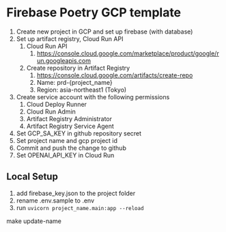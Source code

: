 # Firebase Poetry GCP template

1. Create new project in GCP and set up firebase (with database)
2. Set up artifact registry, Cloud Run API
   1. Cloud Run API
      1. https://console.cloud.google.com/marketplace/product/google/run.googleapis.com
   2. Create repository in Artifact Registry
      1. https://console.cloud.google.com/artifacts/create-repo
      2. Name: prd-{project_name}
      3. Region: asia-northeast1 (Tokyo)
3. Create service account with the following permissions
   1. Cloud Deploy Runner
   2. Cloud Run Admin
   3. Artifact Registry Administrator
   4. Artifact Registry Service Agent
4. Set GCP_SA_KEY in github repository secret
5. Set project name and gcp project id
6. Commit and push the change to github
7. Set OPENAI_API_KEY in Cloud Run

## Local Setup
1. add firebase_key.json to the project folder
2. rename .env.sample to .env
3. run ```uvicorn project_name.main:app --reload```

make update-name
